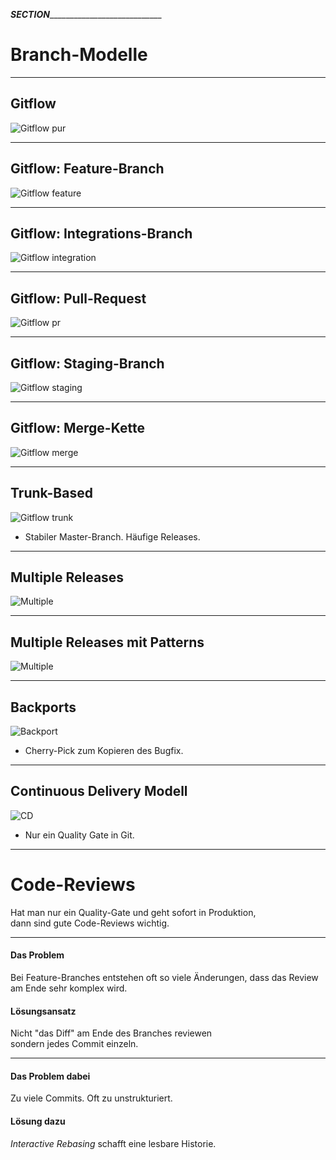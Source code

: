 ___SECTION_______________________________


Branch-Modelle
==============


_________________________________________

Gitflow
-------

![Gitflow pur](branch-modelle/abb-branching-strategie-gitflow.png)

_________________________________________

Gitflow: Feature-Branch
------------------------

![Gitflow feature](branch-modelle/abb-branching-strategie-gitflow-patterns-feature-branch.png)

_________________________________________

Gitflow: Integrations-Branch
-----------------------------

![Gitflow integration](branch-modelle/abb-branching-strategie-gitflow-patterns-integrationsbranch.png)

_________________________________________

Gitflow: Pull-Request
-----------------------------

![Gitflow pr](branch-modelle/abb-branching-strategie-gitflow-patterns-pull-requests.png)

_________________________________________

Gitflow: Staging-Branch
-----------------------------

![Gitflow staging](branch-modelle/abb-branching-strategie-gitflow-patterns-staging-branch.png)

_________________________________________

Gitflow: Merge-Kette
-----------------------------

![Gitflow merge](branch-modelle/abb-branching-strategie-gitflow-patterns-merge-kette.png)

_________________________________________

Trunk-Based
-----------------------------

![Gitflow trunk](branch-modelle/abb-branching-strategie-trunk.png)

* Stabiler Master-Branch. Häufige Releases.
_________________________________________

Multiple Releases
-----------------

![Multiple](branch-modelle/abb-release-produkte.png)

_________________________________________

Multiple Releases mit Patterns
------------------------------

![Multiple](branch-modelle/abb-release-produkte-patterns.png)

_________________________________________



Backports
---------

![Backport](branch-modelle/abb-release-produkte-backport.png)

 * Cherry-Pick zum Kopieren des Bugfix.

_________________________________________


Continuous Delivery Modell
--------------------------

![CD](branch-modelle/abb-release-continuous-delivery.png)

 * Nur ein Quality Gate in Git.

_________________________________________

Code-Reviews
============

Hat man nur ein Quality-Gate und geht sofort in Produktion, <BR>
dann sind gute Code-Reviews wichtig.

_________________________________________

#### Das Problem

Bei Feature-Branches entstehen oft so viele Änderungen, dass das Review am Ende sehr komplex wird.


#### Lösungsansatz

Nicht "das Diff" am Ende des Branches reviewen<br/>
sondern jedes Commit einzeln.

_________________________________________

#### Das Problem dabei

Zu viele Commits. Oft zu unstrukturiert.

#### Lösung dazu

*Interactive Rebasing* schafft eine lesbare Historie.
